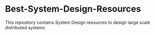 # Best-System-Design-Resources
This repository contains System Design resources to design large scale distributed systems
